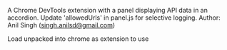 A Chrome DevTools extension with a panel displaying API data in an accordion.
Update 'allowedUrls' in panel.js for selective logging.
Author: Anil Singh (singh.anilsd@gmail.com)

Load unpacked into chrome as extension to use
